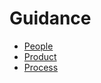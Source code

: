 # Guidance

- [People](people/people.md)
- [Product](product/product.md)
- [Process](process/process.md)
